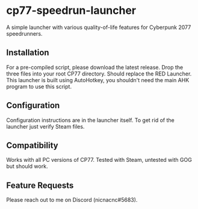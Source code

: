 # cp77-speedrun-launcher
A simple launcher with various quality-of-life features for Cyberpunk 2077 speedrunners.

## Installation
For a pre-compiled script, please download the latest release. Drop the three files into your root CP77 directory. Should replace the RED Launcher. This launcher is built using AutoHotkey, you shouldn't need the main AHK program to use this script.

## Configuration
Configuration instructions are in the launcher itself. To get rid of the launcher just verify Steam files.

## Compatibility
Works with all PC versions of CP77. Tested with Steam, untested with GOG but should work.

## Feature Requests
Please reach out to me on Discord (nicnacnc#5683).
